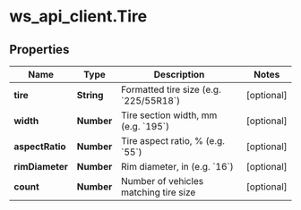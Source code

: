# ws_api_client.Tire

## Properties
Name | Type | Description | Notes
------------ | ------------- | ------------- | -------------
**tire** | **String** | Formatted tire size (e.g. &#x60;225/55R18&#x60;) | [optional] 
**width** | **Number** | Tire section width, mm (e.g. &#x60;195&#x60;) | [optional] 
**aspectRatio** | **Number** | Tire aspect ratio, % (e.g. &#x60;55&#x60;) | [optional] 
**rimDiameter** | **Number** | Rim diameter, in (e.g. &#x60;16&#x60;) | [optional] 
**count** | **Number** | Number of vehicles matching tire size | [optional] 


